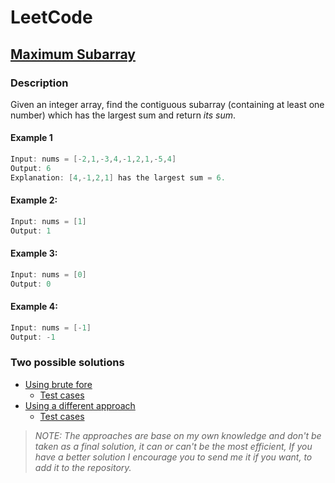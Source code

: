 # LeetCode

## [Maximum Subarray](https://leetcode.com/problems/maximum-subarray)

### Description
Given an integer array, find the contiguous subarray (containing at least one number) which has the largest sum and return *its sum*.

#### Example 1
```java
Input: nums = [-2,1,-3,4,-1,2,1,-5,4]
Output: 6
Explanation: [4,-1,2,1] has the largest sum = 6.
```

#### Example 2:
```java
Input: nums = [1]
Output: 1
```

#### Example 3:
```java
Input: nums = [0]
Output: 0
```

#### Example 4:
```java
Input: nums = [-1]
Output: -1
```

### Two possible solutions

* [Using brute fore](method1/MaximumSubarray.java)
    * [Test cases](../../../../test/java/leetcode/MaximumSubarray/method1/MaximumSubarrayTest.java)
* [Using a different approach](method2/MaximumSubarray.java)
    * [Test cases](../../../../test/java/leetcode/MaximumSubarray/method2/MaximumSubarrayTest.java)

> *NOTE: The approaches are base on my own knowledge and don't be taken as a final solution, it can or can't be the most efficient, If you have a better solution I encourage you to send me it if you want, to add it to the repository.*  